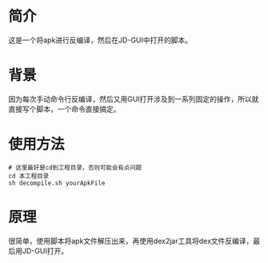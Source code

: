 # 简介

这是一个将apk进行反编译，然后在JD-GUI中打开的脚本。

# 背景

因为每次手动命令行反编译，然后又用GUI打开涉及到一系列固定的操作，所以就直接写个脚本，一个命令直接搞定。

# 使用方法

```
# 这里最好是cd到工程目录，否则可能会有点问题
cd 本工程目录
sh decompile.sh yourApkFile
```

# 原理

很简单，使用脚本将apk文件解压出来，再使用dex2jar工具将dex文件反编译，最后用JD-GUI打开。